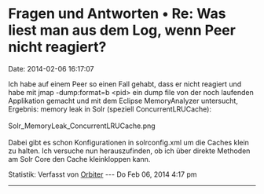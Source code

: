 Fragen und Antworten • Re: Was liest man aus dem Log, wenn Peer nicht reagiert?
===============================================================================

Date: 2014-02-06 16:17:07

Ich habe auf einem Peer so einen Fall gehabt, dass er nicht reagiert und
habe mit jmap -dump:format=b \<pid\> ein dump file von der noch
laufenden Applikation gemacht und mit dem Eclipse MemoryAnalyzer
untersucht, Ergebnis: memory leak in Solr (speziell
ConcurrentLRUCache):\
\
Solr\_MemoryLeak\_ConcurrentLRUCache.png\
\
Dabei gibt es schon Konfigurationen in solrconfig.xml um die Caches
klein zu halten. Ich versuche nun herauszufinden, ob ich über direkte
Methoden am Solr Core den Cache kleinkloppen kann.

Statistik: Verfasst von
[Orbiter](http://forum.yacy-websuche.de/memberlist.php?mode=viewprofile&u=2)
--- Do Feb 06, 2014 4:17 pm

------------------------------------------------------------------------
